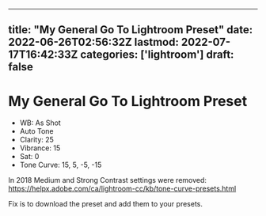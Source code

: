 
---
title: "My General Go To Lightroom Preset"
date: 2022-06-26T02:56:32Z
lastmod: 2022-07-17T16:42:33Z
categories: ['lightroom']
draft: false
---


# My General Go To Lightroom Preset
* WB: As Shot
* Auto Tone
* Clarity: 25
* Vibrance: 15
* Sat: 0
* Tone Curve: 15, 5, -5, -15

In 2018 Medium and Strong Contrast settings were removed: https://helpx.adobe.com/ca/lightroom-cc/kb/tone-curve-presets.html

Fix is to download the preset and add them to your presets.

<!-- #public #lightroom -->

<!-- {BearID:193E68B4-E64E-4E29-8F04-0E1B6C98730B-1481-000015B9318D5B7A} -->
